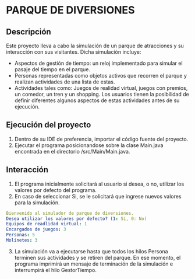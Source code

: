 # PARQUE DE DIVERSIONES

## Descripción
Este proyecto lleva a cabo la simulación de un parque de atracciones y su interacción con sus visitantes.
Dicha simulación incluye:
* Aspectos de gestión de tiempo: un reloj implementado para simular el pasaje del tiempo en el parque.
* Personas representadas como objetos activos que recorren el parque y realizan actividades de una lista de estas.
* Actividades tales como: Juegos de realidad virtual, juegos con premios, un comedor, un tren y un shopping.
Los usuarios tienen la posibilidad de definir diferentes algunos aspectos de estas actividades antes de su ejecución.

## Ejecución del proyecto
1. Dentro de su IDE de preferencia, importar el código fuente del proyecto.
2. Ejecutar el programa posicionandose sobre la clase Main.java encontrada en el directorio /src/Main/Main.java.

## Interacción
1. El programa inicialmente solicitará al usuario si desea, o no, utilizar los valores por defecto del programa.
2. En caso de seleccionar Si, se le solicitará que ingrese nuevos valores para la simulación.

```yaml
Bienvenido al simulador de parque de diversiones.
Desea utilizar los valores por defecto? (1: Sí, 0: No)
Equipos de readlidad virtual: 1
Encargados de juegos: 3
Personas: 5
Molinetes: 3
```

3. La simulación va a ejecutarse hasta que todos los hilos Persona terminen sus actividades y se retiren del parque. En ese momento, el programa imprimirá un mensaje de terminación de la simulación e interrumpirá el hilo GestorTiempo.
